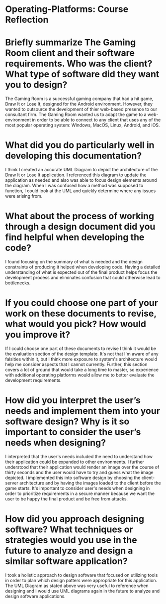 # Operating-Platforms: Course Reflection

# Briefly summarize The Gaming Room client and their software requirements. Who was the client? What type of software did they want you to design?
The Gaming Room is a successful gaming company that had a hit game, Draw It or Lose It, designed for the Android environment. However, they wanted to outsource the development of thier web-based presence to our consultant firm. The Gaming Room wanted us to adapt the game to a web-environment in order to be able to connect to any client that uses any of the most popular operating system: Windows, MacOS, Linux, Android, and iOS. 

# What did you do particularly well in developing this documentation?
I think I created an accurate UML Diagram to depict the architecture of the Draw It or Lose It application. I referenced this diagram to update the application as needed and also was able to focus design elements around the diagram. When I was confused how a method was supposed to function, I could look at the UML and quickly determine where any issues were arising from.

# What about the process of working through a design document did you find helpful when developing the code?
I found focusing on the summary of what is needed and the design constraints of producing it helped when developing code. Having a detailed understanding of what is expected out of the final product helps focus the development process and eliminates confusion that could otherwise lead to bottlenecks. 

# If you could choose one part of your work on these documents to revise, what would you pick? How would you improve it?
If I could choose one part of these documents to revise I think it would be the evaluation section of the design template. It's not that I'm aware of any falsities within it, but I think more exposure to system's architecture would help me consider aspects that I cannot currently. Further, this section covers a lot of ground that would take a long time to master, so experience with additional operating platforms would allow me to better evaluate the development requirements.

# How did you interpret the user’s needs and implement them into your software design? Why is it so important to consider the user’s needs when designing?
I interpreted that the user's needs included the need to understand how their application could be expanded to other environments. I further understood that their application would render an image over the course of thirty seconds and the user would have to try and guess what the image depicted. I implemented this into software design by choosing the client-server architecture and by having the images loaded to the client before the game starts. It's important to consider user's needs when designing in order to prioritize requirements in a secure manner because we want the user to be happy the final product and be free from attacks.

# How did you approach designing software? What techniques or strategies would you use in the future to analyze and design a similar software application?
I took a holistic approach to design software that focused on utilizing tools in order to plan which design patters were appropriate for this application. The UML Diagram as stated above was very useful to reference when designing and I would use UML diagrams again in the future to analyze and design software applications.
